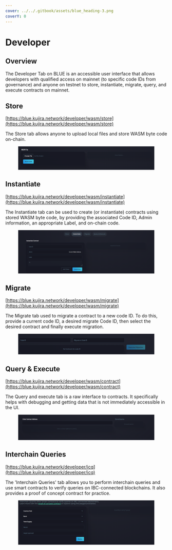 ```yaml
---
cover: ../../.gitbook/assets/blue_heading-3.png
coverY: 0
---
```


# Developer

## Overview

The Developer Tab on BLUE is an accessible user interface that allows developers with qualified access on mainnet (to specific code IDs from governance) and anyone on testnet to store, instantiate, migrate, query, and execute contracts on mainnet.

## Store

[https://blue.kujira.network/developer/wasm/store](https://blue.kujira.network/developer/wasm/store)

The Store tab allows anyone to upload local files and store WASM byte code on-chain.

<figure><img src="../../.gitbook/assets/image (2) (1) (1).png" alt=""><figcaption></figcaption></figure>

## Instantiate

[https://blue.kujira.network/developer/wasm/instantiate](https://blue.kujira.network/developer/wasm/instantiate)

The Instantiate tab can be used to create (or instantiate) contracts using stored WASM byte code, by providing the associated Code ID, Admin information, an appropriate Label, and on-chain code.

<figure><img src="../../.gitbook/assets/image (6) (1).png" alt=""><figcaption></figcaption></figure>

## Migrate

[https://blue.kujira.network/developer/wasm/migrate](https://blue.kujira.network/developer/wasm/migrate)

The Migrate tab used to migrate a contract to a new code ID. To do this, provide a current code ID, a desired migrate Code ID, then select the desired contract and finally execute migration.

<figure><img src="../../.gitbook/assets/image (1) (1) (1) (1).png" alt=""><figcaption></figcaption></figure>

## Query & Execute

[https://blue.kujira.network/developer/wasm/contract](https://blue.kujira.network/developer/wasm/contract)

The Query and execute tab is a raw interface to contracts. It specifically helps with debugging and getting data that is not immediately accessible in the UI.

<figure><img src="../../.gitbook/assets/image (3) (1) (1).png" alt=""><figcaption></figcaption></figure>

## Interchain Queries

[https://blue.kujira.network/developer/icq](https://blue.kujira.network/developer/icq)

The 'Interchain Queries' tab allows you to perform interchain queries and use smart contracts to verify queries on IBC-connected blockchains. It also provides a proof of concept contract for practice.

<figure><img src="../../.gitbook/assets/image (43).png" alt=""><figcaption></figcaption></figure>
